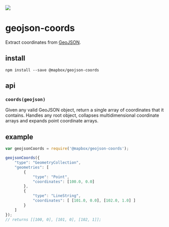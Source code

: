 ![](http://img.shields.io/travis/mapbox/geojson-coords.svg?style=flat)

# geojson-coords

Extract coordinates from [GeoJSON](http://geojson.org/).

## install

    npm install --save @mapbox/geojson-coords

## api

### `coords(geojson)`

Given any valid GeoJSON object, return a single array of coordinates that it contains. Handles any root object,
collapses multidimensional coordinate arrays and expands point coordinate arrays.

## example

```js
var geojsonCoords = require('@mapbox/geojson-coords');

geojsonCoords({
    "type": "GeometryCollection",
    "geometries": [
        {
            "type": "Point",
            "coordinates": [100.0, 0.0]
        },
        {
            "type": "LineString",
            "coordinates": [ [101.0, 0.0], [102.0, 1.0] ]
        }
    ]
});
// returns [[100, 0], [101, 0], [102, 1]];
